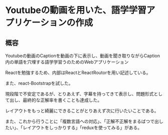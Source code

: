 # Youtubeの動画を用いた、語学学習アプリケーションの作成

## 概容

Youtubeの動画のCaptionを動画の下に表示し、動画を聞き取りながらCaption内の単語を穴埋する語学学習うのためのWebアプリケーション

Reactを勉強するため、内部はReactとReactRoutorを用い記述している。

また、react-Bootstrapを試した。

現段階で不安定であるが、とりあえず、字幕を持ってきて表示し、問題形式として出し、最終的な正解率を書くことも達成した。

レイアウトをもっと綺麗にできることがとりあえず次に行いたいことである。

また、これから行うことに「複数言語への対応」、「正解不正解をまるばつで出したい」、「レイアウトをしっかりする」「reduxを使ってみる」がある。
